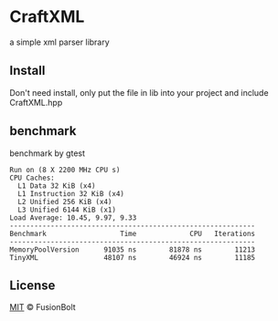 # CraftXML

a simple xml parser library

## Install

Don't need install, only put the file in lib into your project and include CraftXML.hpp

## benchmark

benchmark by gtest

```
Run on (8 X 2200 MHz CPU s)
CPU Caches:
  L1 Data 32 KiB (x4)
  L1 Instruction 32 KiB (x4)
  L2 Unified 256 KiB (x4)
  L3 Unified 6144 KiB (x1)
Load Average: 10.45, 9.97, 9.33
------------------------------------------------------------
Benchmark                  Time             CPU   Iterations
------------------------------------------------------------
MemoryPoolVersion      91035 ns        81878 ns        11213
TinyXML                48107 ns        46924 ns        11185
```

## License

[MIT](LICENSE) © FusionBolt